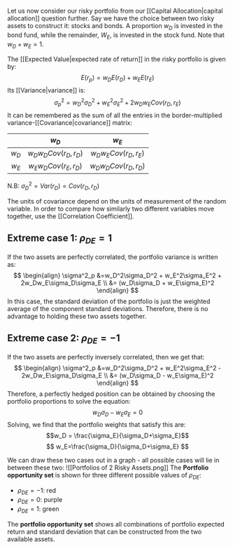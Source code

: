 Let us now consider our risky portfolio from our [[Capital Allocation|capital allocation]] question further. Say we have the choice between two risky assets to construct it: stocks and bonds. A proportion $w_D$ is invested in the bond fund, while the remainder, $W_E$, is invested in the stock fund. Note that $w_D + w_E = 1$.

The [[Expected Value|expected rate of return]] in the risky portfolio is given by:
$$E(r_p)=w_DE(r_D)+w_EE(r_E)$$
Its [[Variance|variance]] is:
$$\sigma_p^2=w_D^2\sigma_D^2 + w_E^2\sigma_E^2 + 2w_Dw_ECov(r_D, r_E)$$
It can be remembered as the sum of all the entries in the border-multiplied variance-[[Covariance|covariance]] matrix:

|       | $w_D$ | $w_E$ |
|:-----:|:-----:|:-----:|
| $w_D$ |    $w_Dw_DCov(r_D, r_D)$   |    $w_Dw_ECov(r_D, r_E)$   |
| $w_E$      |   $w_Ew_DCov(r_E, r_D)$    |   $w_Dw_DCov(r_D, r_D)$    |

N.B: $\sigma^2_D = Var(r_D) = Cov(r_D, r_D)$

The units of covariance depend on the units of measurement of the random variable. In order to compare how similarly two different variables move together, use the [[Correlation Coefficient]].

## Extreme case 1: $\rho_{DE} = 1$
If the two assets are perfectly correlated, the portfolio variance is written as:
$$
\begin{align}
\sigma^2_p &=w_D^2\sigma_D^2 + w_E^2\sigma_E^2 + 2w_Dw_E\sigma_D\sigma_E \\
&= (w_D\sigma_D + w_E\sigma_E)^2
\end{align}
$$
In this case, the standard deviation of the portfolio is just the weighted average of the component standard deviations. Therefore, there is no advantage to holding these two assets together.

## Extreme case 2: $\rho_{DE} = -1$
If the two assets are perfectly inversely correlated, then we get that:
$$
\begin{align}
\sigma^2_p &=w_D^2\sigma_D^2 + w_E^2\sigma_E^2 - 2w_Dw_E\sigma_D\sigma_E \\
&= (w_D\sigma_D - w_E\sigma_E)^2
\end{align}
$$
Therefore, a perfectly hedged position can be obtained by choosing the portfolio proportions to solve the equation:
$$w_D\sigma_D - w_E\sigma_E = 0$$
Solving, we find that the portfolio weights that satisfy this are:
$$w_D = \frac{\sigma_E}{\sigma_D+\sigma_E}$$
$$
w_E=\frac{\sigma_D}{\sigma_D+\sigma_E}
$$

We can draw these two cases out in a graph - all possible cases will lie in between these two:
![[Portfolios of 2 Risky Assets.png]]
The **Portfolio opportunity set** is shown for three different possible values of $\rho_{DE}$:
- $\rho_{DE} = -1$: red
-  $\rho_{DE} = 0$: purple
-  $\rho_{DE} = 1$: green

The **portfolio opportunity set** shows all combinations of portfolio expected return and standard deviation that can be constructed from the two available assets.
